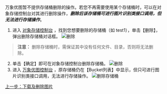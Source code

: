 万象优图暂不提供存储桶删除的操作。若您不再需要使用某个存储桶时，可以在对象存储控制台对其进行删除操作，***删除后该存储桶可进行图片识别类接口调用，但无法进行存储操作***。
1. 进入 [对象存储控制台](http://console.tcecqpoc.fsphere.cn/cos4#1)  ，找到您想要删除的存储桶（如 test1），单击【删除】，弹出删除存储桶对话框。
![删除](http://imgcache.tcecqpoc.fsphere.cn/image/mc.qcloudimg.com/static/img/ae3e6877c65668b10bdaaabc1d2fc9d9/image.png)
> **注意：**
 删除存储桶时，需保证其中没有任何文件、目录，否则将无法删除。
2. 单击【确定】即可在对象存储控制台删除存储桶。
![删除](http://imgcache.tcecqpoc.fsphere.cn/image/mc.qcloudimg.com/static/img/3acc8fb8696b74ad4b5d5459559c3c33/image.png)
3. 进入 [万象优图控制台](http://console.tcecqpoc.fsphere.cn/ci#1)  ，原存储桶仍在【Bucket列表】中显示，但只可进行图片识别类接口调用，无法进行存储操作。
![删除存储桶](http://imgcache.tcecqpoc.fsphere.cn/image/mc.qcloudimg.com/static/img/b6b330cb409649350e0dfd8b9a28b7bc/image.png)


[上一步：下载及删除图片](/doc/product/460/10663?!preview=&lang=cn)
